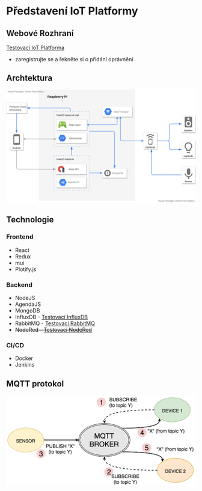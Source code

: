 # Představení IoT Platformy

## Webové Rozhraní

[Testovací IoT Platforma](https://dev.iotdomu.cz)

-   zaregistrujte se a řekněte si o přidání oprávnění

## Archtektura

![colorful_circle](_media/architecture.png)

## Technologie

### Frontend

-   React
-   Redux
-   mui
-   Plotify.js

### Backend

-   NodeJS
-   AgendaJS
-   MongoDB
-   InfluxDB - [Testovací InfluxDB](https://influx.dev.iotdomu.cz)
-   RabbitMQ - [Testovací RabbitMQ](https://rabbit.dev.iotdomu.cz)
-   <s>NodeRed - [Testovací NodeRed](https://flow.dev.iotdomu.cz)</s>

### CI/CD

-   Docker
-   Jenkins

## MQTT protokol

![colorful_circle](_media/mqtt-communication.jpeg)
